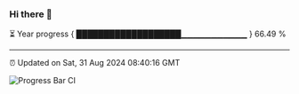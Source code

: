 ### Hi there 👋

⏳ Year progress { ███████████████████▁▁▁▁▁▁▁▁▁▁▁ } 66.49 %

---

⏰ Updated on Sat, 31 Aug 2024 08:40:16 GMT

![Progress Bar CI](https://github.com/IshwaranRudhara/GIT-ACTION/workflows/Progress%20Bar%20CI/badge.svg)
